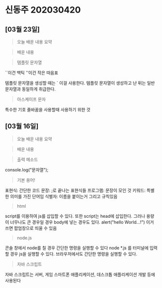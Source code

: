 # 신동주 202030420  


## [03월 23일]

>오늘 배운 내용 요약

>배운 내용

>템플릿 문자열

``이건 백틱
''이건 작은 따음표

템플릿 문자열을 생성할 때는 ` 이걸 사용한다.
템플릿 문자열이 생성하고 난 뒤는 일반 문자열과 동일하게 취급한다.



>아스케이프 문자

특수한 기호 줄바꿈을 사용할때 사용하기 위한 것


## [03월 16일]

>오늘 배운 내용 요약

>배운 내용

>출력 메소드

console.log("문자열");


>기본 용어!

표현식: 간단한 코드
문장: ;로 끝나는 표현식들
프로그램: 문장이 모인 것
키워드: 특별한 의미를 가진 단어임
식별자: 이름을 붙이는거 그리고 규칙있음 

>html

script를 이용하여 js를 삽입할 수 있다.
또한 script는 head에 삽입한다.
그러나 용량이 너무나도 큰 경우일 경우 body에 넣는 경우도 있다.
alert("hello World...!") 이거 쓰면 팝엄창으로 띄울 수 있음 

>node.js

콘솔 창에서 node를 칠 경우 간단한 명령을 실행할 수 있다
node *.js 를 터미널에 입력 할 경우 js을 실행할 수 있다.
브라우저에서도 간단한 명령을 실행할 수 있다.

>자바 스크립트

자바 스크립트는 서버, 게임 스마트폰 애플리케이션, 데스크톱 애플리케이션 개발 등에 사용된다


